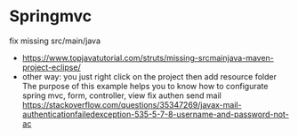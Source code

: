 # Springmvc
fix missing src/main/java
- https://www.topjavatutorial.com/struts/missing-srcmainjava-maven-project-eclipse/ 
- other way: you just right click on the project then add resource folder
The purpose of this example helps you to know how to configurate spring mvc, form, controller, view
fix authen send mail
https://stackoverflow.com/questions/35347269/javax-mail-authenticationfailedexception-535-5-7-8-username-and-password-not-ac